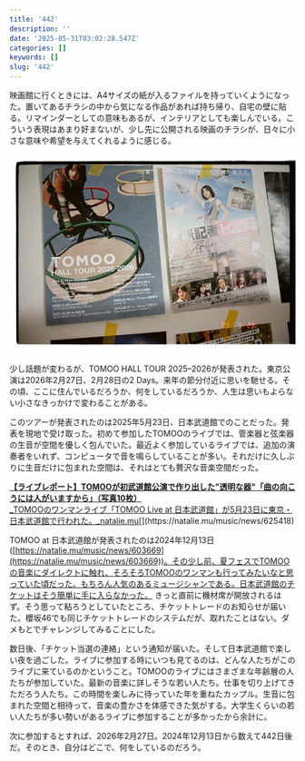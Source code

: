 ```yaml
---
title: '442'
description: ''
date: '2025-05-31T03:02:28.547Z'
categories: []
keywords: []
slug: '442'
---
```

映画館に行くときには、A4サイズの紙が入るファイルを持っていくようになった。置いてあるチラシの中から気になる作品があれば持ち帰り、自宅の壁に貼る。リマインダーとしての意味もあるが、インテリアとしても楽しんでいる。こういう表現はあまり好まないが、少し先に公開される映画のチラシが、日々に小さな意味や希望を与えてくれるように感じる。

![](1__fVOo1NKhS1__Dum1dvfUYDQ.jpeg)

少し話題が変わるが、TOMOO HALL TOUR 2025–2026が発表された。東京公演は2026年2月27日、2月28日の2 Days。来年の節分付近に思いを馳せる。その頃、ここに住んでいるだろうか、何をしているだろうか、人生は思いもよらない小さなきっかけで変わることがある。

このツアーが発表されたのは2025年5月23日、日本武道館でのことだった。発表を現地で受け取った。初めて参加したTOMOOのライブでは、管楽器と弦楽器の生音が空間を優しく包んでいた。最近よく参加しているライブでは、追加の演奏者をいれず、コンピュータで音を鳴らしていることが多い。それだけに久しぶりに生音だけに包まれた空間は、それはとても贅沢な音楽空間だった。

[**【ライブレポート】TOMOOが初武道館公演で作り出した"透明な器"「曲の向こうには人がいますから」（写真10枚）**  
_TOMOOのワンマンライブ「TOMOO Live at 日本武道館」が5月23日に東京・日本武道館で行われた。_natalie.mu](https://natalie.mu/music/news/625418 "https://natalie.mu/music/news/625418")[](https://natalie.mu/music/news/625418)

TOMOO at 日本武道館が発表されたのは2024年12月13日([https://natalie.mu/music/news/603669](https://natalie.mu/music/news/603669))。その少し前、夏フェスでTOMOOの音楽にダイレクトに触れ、そろそろTOMOOのワンマンも行ってみたいなと思っていた頃だった。もちろん人気のあるミュージシャンである。日本武道館のチケットはそう簡単に手に入らなかった。 きっと直前に機材席が開放されるはず。そう思って粘ろうとしていたところ、チケットトレードのお知らせが届いた。櫻坂46でも同じチケットトレードのシステムだが、取れたことはない。ダメもとでチャレンジしてみることにした。

数日後、「チケット当選の連絡」という通知が届いた。そして日本武道館で楽しい夜を過ごした。ライブに参加する時にいつも見てるのは、どんな人たちがこのライブに来ているのかということ。TOMOOのライブにはさまざまな年齢層の人たちが参加していた。最新の音楽に詳しそうな若い人たち。仕事を切り上げてきただろう人たち。この時間を楽しみに待っていた年を重ねたカップル。生音に包まれた空間と相待って、音楽の豊かさを体感できた気がする。大学生くらいの若い人たちが多い勢いがあるライブに参加することが多かったから余計に。

次に参加するとすれば、2026年2月27日。2024年12月13日から数えて442日後だ。そのとき、自分はどこで、何をしているのだろう。